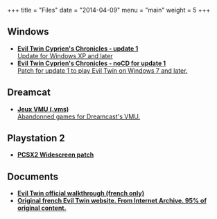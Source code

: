 +++
title = "Files"
date = "2014-04-09"
menu = "main"
weight = 5
+++

## Windows

- [**Evil Twin Cyprien's Chronicles - update 1**  
Update for Windows XP and later](https://en.eviltwin.vibvib.fr/files/Evil_Twin_Patch_1.zip)
- [**Evil Twin Cyprien's Chronicles - noCD for update 1**  
Patch for update 1 to play Evil Twin on Windows 7 and later.](https://en.eviltwin.vibvib.fr/files/Evil_Twin_Update_NoCD.zip)

## Dreamcat

- [**Jeux VMU (.vms)**  
Abandonned games for Dreamcast's VMU.](https://en.eviltwin.vibvib.fr/files/eviltwin_vmsgames.zip)

## Playstation 2

- [**PCSX2 Widescreen patch**](https://en.eviltwin.vibvib.fr/files/5D795715.zip)

## Documents

- [**Evil Twin official walkthrough (french only)**](https://en.eviltwin.vibvib.fr/files/evil_fr.doc)
- [**Original french Evil Twin website. From Internet Archive. 95% of original content.**](https://en.eviltwin.vibvib.fr/eviltwin-ubisoft/)
